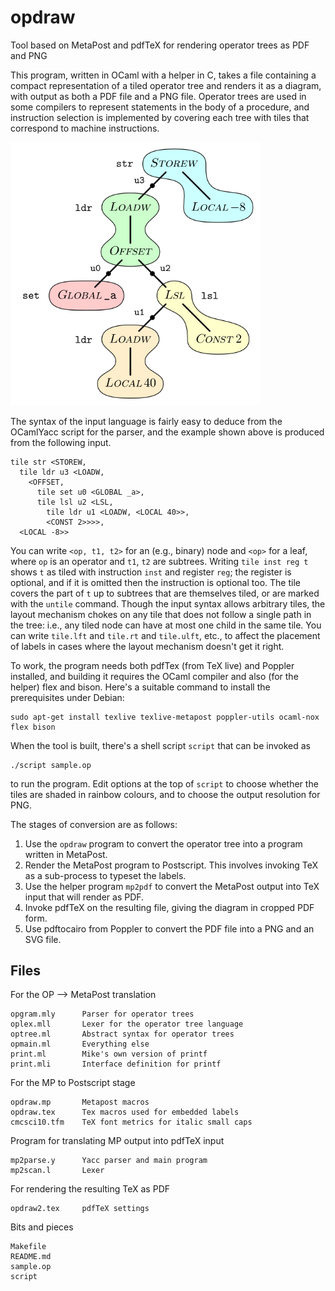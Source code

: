 # opdraw
Tool based on MetaPost and pdfTeX for rendering operator trees as PDF and PNG

This program, written in OCaml with a helper in C, takes a file containing a compact representation of a tiled operator tree and renders it as a diagram, with output as both a PDF file and a PNG file.  Operator trees are used in some compilers to represent statements in the body of a procedure, and instruction selection is implemented by covering each tree with tiles that correspond to machine instructions.

<img src="image.svg" width=400/>

The syntax of the input language is fairly easy to deduce from the OCamlYacc script for the parser, and the example shown above is produced from the following input.
````
tile str <STOREW,
  tile ldr u3 <LOADW,
    <OFFSET,
      tile set u0 <GLOBAL _a>,
      tile lsl u2 <LSL,
        tile ldr u1 <LOADW, <LOCAL 40>>,
        <CONST 2>>>>,
  <LOCAL -8>>
````
You can write `<op, t1, t2>` for an (e.g., binary) node and `<op>` for a leaf, where `op` is an operator and `t1`, `t2` are subtrees.  Writing `tile inst reg t` shows `t` as tiled with instruction `inst` and register `reg`; the register is optional, and if it is omitted then the instruction is optional too.  The tile covers the part of `t` up to subtrees that are themselves tiled, or are marked with the `untile` command.  Though the input syntax allows arbitrary tiles, the layout mechanism chokes on any tile that does not follow a single path in the tree: i.e., any tiled node can have at most one child in the same tile.  You can write `tile.lft` and `tile.rt` and `tile.ulft`, etc., to affect the placement of labels in cases where the layout mechanism doesn't get it right.

To work, the program needs both pdfTex (from TeX live) and Poppler installed, and building it requires the OCaml compiler and also (for the helper) flex and bison.  Here's a suitable command to install the prerequisites under Debian:
````
sudo apt-get install texlive texlive-metapost poppler-utils ocaml-nox flex bison
````
When the tool is built, there's a shell script `script` that can be invoked as
````
./script sample.op
````
to run the program.  Edit options at the top of `script` to choose whether the tiles are shaded in rainbow colours, and to choose the output resolution for PNG.

The stages of conversion are as follows:
1. Use the `opdraw` program to convert the operator tree into a program written in MetaPost.
2. Render the MetaPost program to Postscript.  This involves invoking TeX as a sub-process to typeset the labels. 
3. Use the helper program `mp2pdf` to convert the MetaPost output into TeX input that will render as PDF.
4. Invoke pdfTeX on the resulting file, giving the diagram in cropped PDF form.
5. Use pdftocairo from Poppler to convert the PDF file into a PNG and an SVG file.

## Files
For the OP --> MetaPost translation
````
opgram.mly      Parser for operator trees        
oplex.mll       Lexer for the operator tree language
optree.ml       Abstract syntax for operator trees
opmain.ml       Everything else
print.ml        Mike's own version of printf
print.mli       Interface definition for printf
````
For the MP to Postscript stage
````
opdraw.mp       Metapost macros
opdraw.tex      Tex macros used for embedded labels
cmcsci10.tfm    TeX font metrics for italic small caps
````
Program for translating MP output into pdfTeX input
````
mp2parse.y      Yacc parser and main program
mp2scan.l       Lexer
````
For rendering the resulting TeX as PDF
````
opdraw2.tex     pdfTeX settings
````
Bits and pieces
````
Makefile
README.md
sample.op
script
````
